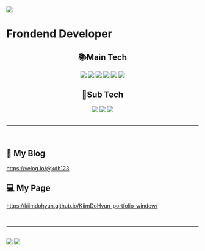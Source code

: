 <img src="https://capsule-render.vercel.app/api?type=rect&color=auto&height=200&section=header&text=김도현&fontSize=90" />

<br>

# Frondend Developer

<div align=center> 
<h2>📚Main Tech</h2>
</div>

<div align=center>
<img src="https://img.shields.io/badge/react-61DAFB?style=for-the-badge&logo=react&logoColor=white"> 
<img src="https://img.shields.io/badge/redux-764abc?style=for-the-badge&logo=redux&logoColor=white">
<img src="https://img.shields.io/badge/javascript-F7DF1E?style=for-the-badge&logo=javascript&logoColor=white"> 
<img src="https://img.shields.io/badge/typescript-3178C6?style=for-the-badge&logo=typescript&logoColor=white"> 
 <img src="https://img.shields.io/badge/html5-E34F26?style=for-the-badge&logo=html5&logoColor=white"> 
<img src="https://img.shields.io/badge/css-1572B6?style=for-the-badge&logo=css3&logoColor=white"> 
</div>

<div align=center> 
<h2>📌Sub Tech</h2>
</div>

<div align=center>
<img src="https://img.shields.io/badge/bootstrap-7952B3?style=for-the-badge&logo=bootstrap&logoColor=white">
<img src="https://img.shields.io/badge/tailwind-06b6d4?style=for-the-badge&logo=tailwindcss&logoColor=white">
<img src="https://img.shields.io/badge/node.js-339933?style=for-the-badge&logo=Node.js&logoColor=white">
</div>

<br>

---

<br>

## 📃 My Blog

https://velog.io/@kdh123

## 💻 My Page

https://kiimdohyun.github.io/KiimDoHyun-portfolio_window/

<br>

---

<br>

<img src="https://github-readme-stats.vercel.app/api?username=KiimDoHyun&show_icons=true">
<img src="https://github-readme-stats.vercel.app/api/top-langs/?username=KiimDoHyun&layout=compact">
